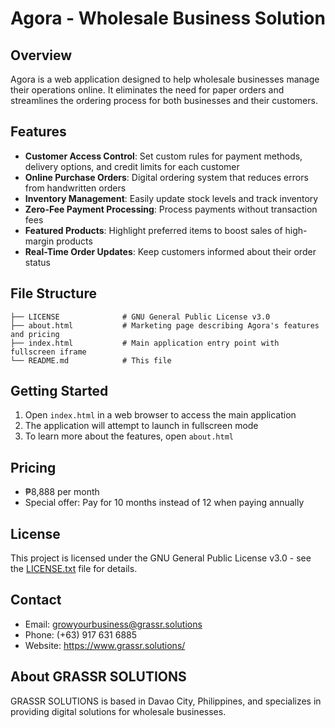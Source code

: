 # Agora - Wholesale Business Solution

## Overview
Agora is a web application designed to help wholesale businesses manage their operations online. It eliminates the need for paper orders and streamlines the ordering process for both businesses and their customers.

## Features
- **Customer Access Control**: Set custom rules for payment methods, delivery options, and credit limits for each customer
- **Online Purchase Orders**: Digital ordering system that reduces errors from handwritten orders
- **Inventory Management**: Easily update stock levels and track inventory
- **Zero-Fee Payment Processing**: Process payments without transaction fees
- **Featured Products**: Highlight preferred items to boost sales of high-margin products
- **Real-Time Order Updates**: Keep customers informed about their order status

## File Structure
```
├── LICENSE              # GNU General Public License v3.0
├── about.html           # Marketing page describing Agora's features and pricing
├── index.html           # Main application entry point with fullscreen iframe
└── README.md            # This file
```

## Getting Started
1. Open `index.html` in a web browser to access the main application
2. The application will attempt to launch in fullscreen mode
3. To learn more about the features, open `about.html`

## Pricing
- ₱8,888 per month
- Special offer: Pay for 10 months instead of 12 when paying annually

## License
This project is licensed under the GNU General Public License v3.0 - see the [LICENSE.txt](LICENSE.txt) file for details.

## Contact
- Email: growyourbusiness@grassr.solutions
- Phone: (+63) 917 631 6885
- Website: https://www.grassr.solutions/

## About GRASSR SOLUTIONS
GRASSR SOLUTIONS is based in Davao City, Philippines, and specializes in providing digital solutions for wholesale businesses.
